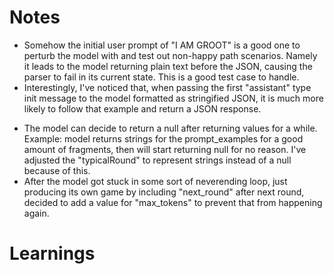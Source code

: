# Notes

- Somehow the initial user prompt of "I AM GROOT" is a good one to perturb the model with and test out non-happy path scenarios. Namely it leads to the model returning plain text before the JSON, causing the parser to fail in its current state. This is a good test case to handle.
- Interestingly, I've noticed that, when passing the first "assistant" type init message to the model formatted as stringified JSON, it is much more likely to follow that example and return a JSON response.
<!-- !Important -->
- The model can decide to return a null after returning values for a while. Example: model returns strings for the prompt_examples for a good amount of fragments, then will start returning null for no reason. I've adjusted the "typicalRound" to represent strings instead of a null because of this.
- After the model got stuck in some sort of neverending loop, just producing its own game by including "next_round" after next round, decided to add a value for "max_tokens" to prevent that from happening again.

# Learnings
